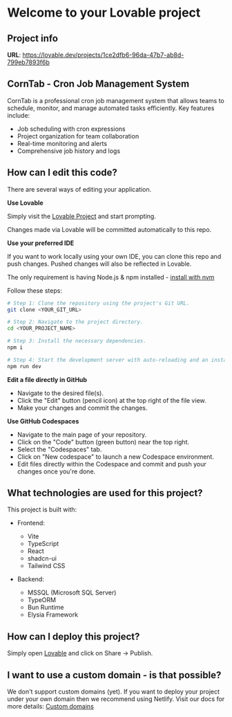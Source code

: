 
# Welcome to your Lovable project

## Project info

**URL**: https://lovable.dev/projects/1ce2dfb6-96da-47b7-ab8d-799eb7893f6b

## CornTab - Cron Job Management System

CornTab is a professional cron job management system that allows teams to schedule, monitor, and manage automated tasks efficiently. Key features include:

- Job scheduling with cron expressions
- Project organization for team collaboration
- Real-time monitoring and alerts
- Comprehensive job history and logs

## How can I edit this code?

There are several ways of editing your application.

**Use Lovable**

Simply visit the [Lovable Project](https://lovable.dev/projects/1ce2dfb6-96da-47b7-ab8d-799eb7893f6b) and start prompting.

Changes made via Lovable will be committed automatically to this repo.

**Use your preferred IDE**

If you want to work locally using your own IDE, you can clone this repo and push changes. Pushed changes will also be reflected in Lovable.

The only requirement is having Node.js & npm installed - [install with nvm](https://github.com/nvm-sh/nvm#installing-and-updating)

Follow these steps:

```sh
# Step 1: Clone the repository using the project's Git URL.
git clone <YOUR_GIT_URL>

# Step 2: Navigate to the project directory.
cd <YOUR_PROJECT_NAME>

# Step 3: Install the necessary dependencies.
npm i

# Step 4: Start the development server with auto-reloading and an instant preview.
npm run dev
```

**Edit a file directly in GitHub**

- Navigate to the desired file(s).
- Click the "Edit" button (pencil icon) at the top right of the file view.
- Make your changes and commit the changes.

**Use GitHub Codespaces**

- Navigate to the main page of your repository.
- Click on the "Code" button (green button) near the top right.
- Select the "Codespaces" tab.
- Click on "New codespace" to launch a new Codespace environment.
- Edit files directly within the Codespace and commit and push your changes once you're done.

## What technologies are used for this project?

This project is built with:

- Frontend:
  - Vite
  - TypeScript
  - React
  - shadcn-ui
  - Tailwind CSS
  
- Backend:
  - MSSQL (Microsoft SQL Server)
  - TypeORM
  - Bun Runtime
  - Elysia Framework

## How can I deploy this project?

Simply open [Lovable](https://lovable.dev/projects/1ce2dfb6-96da-47b7-ab8d-799eb7893f6b) and click on Share -> Publish.

## I want to use a custom domain - is that possible?

We don't support custom domains (yet). If you want to deploy your project under your own domain then we recommend using Netlify. Visit our docs for more details: [Custom domains](https://docs.lovable.dev/tips-tricks/custom-domain/)
